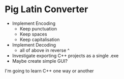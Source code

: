 # **Pig Latin Converter**

 - Implement Encoding
   - Keep punctuation
   - Keep spaces
   - Keep capitalisation
 - Implement Decoding
   - all of above in reverse ^
 - Investigate exporting C++ projects as a single .exe
 - Maybe create simple GUI?

I'm going to learn C++ one way or another
